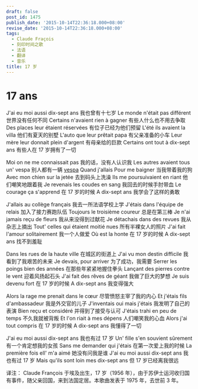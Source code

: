 ```yaml
---
draft: false
post_id: 1475
publish_date: '2015-10-14T22:36:18.000+08:00'
revise_date: '2015-10-14T22:36:18.000+08:00'
tags:
  - Claude Fraçois
  - 刻印时间之歌
  - 法语
  - 翻译
  - 音乐
title: 17 岁
---
```


# 17 ans

J'ai eu moi aussi dix-sept ans 我也曾有十七岁
Le monde n'était pas différent 世界没有任何不同
Certains n'avaient rien à gagner 有些人什么也不用去争取
Des places leur étaient réservées 有位子已经为他们预留
L'été ils avaient la villa 他们有夏天的别墅
L'auto que leur prêtait papa 有父亲准备的小车
Leur mère leur donnait plein d'argent 有母亲给的巨款
Certains ont tout à dix-sept ans 有些人在 17 岁拥有了一切

Moi on ne me connaissait pas 我的话，没有人认识我
Les autres avaient tous un' vespa 别人都有一辆 [vespa](https://en.wikipedia.org/wiki/Vespa)
Quand j'allais
Pour me baigner 当我带着我的狗
Avec mon chien sur la jetée 去到码头上洗澡
Ils me poursuivaient en riant 他们嘲笑地跟着我
Je revenais les coudes en sang 我回去的时候手肘带血
Le courage ça s'apprend 在 17 岁的时候
A dix-sept ans 我学会了这样的勇敢

J'allais au collège français 我去一所法语学校上学
J'étais dans l'équipe de relais 加入了接力赛跑队伍
Toujours le troisième coureur 总是在第三棒
Je n'ai jamais reçu de fleurs 我从来没得到过献花
Je détachais dans des revues 我从杂志上摘出
Tout' celles qui étaient moitié nues 所有半裸女人的照片
J'ai fait l'amour solitairement 我一个人做爱
Où est la honte 在 17 岁的时候
A dix-sept ans 找不到羞耻

Dans les rues de la haute ville 在城区的街道上
J'ai vu mon destin difficile 我看到了我艰苦的未来
Je devais, pour arriver 为了成功，我需要
Serrer les poings bien des années 在那些年紧紧地握住拳头
Lançant des pierres contre le vent 迎着风扬起石头
J'ai fait des rêves de géant 我做了巨大的梦想
Je suis devenu fort 在 17 岁的时候
A dix-sept ans 我变得强大

Alors la rage me prenait dans le cœur 尽管愤怒主宰了我的内心
Et j'étais fils d'ambassadeur 我是外交官的儿子
J'inventais oui mais j'étais 我发明了自己的表演
Bien reçu et considéré 并得到了接受与认可
J'étais trahi en peu de temps 不久我就被背叛
Et l'on riait à mes dépens 人们嘲笑我的心血
Alors j'ai tout compris 在 17 岁的时候
A dix-sept ans 我懂得了一切

J'ai eu moi aussi dix-sept ans 我也有过 17 岁
Un' fille s'en souvient sûrement 有一个肯定想我的女孩
Sans me demander qui j'étais 在第一次爱上我的时候
La première fois ell' m'a aimé 她没有问我是谁
J'ai eu moi aussi dix-sept ans 我也有过 17 岁
Mais qu'ils sont loin mes dix-sept ans 但 17 岁已经离我很远

译注：
Claude François 于埃及出生，17 岁（1956 年），由于苏伊士运河收归国有事件，随父亲回国，来到法国定居。本歌曲发表于 1975 年，去世前 3 年。
